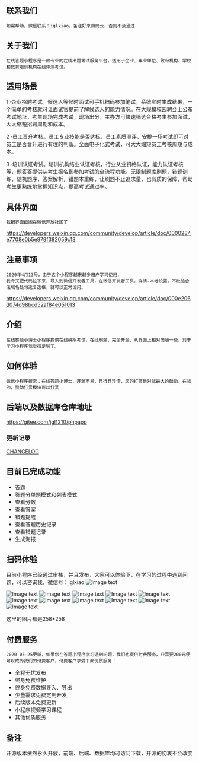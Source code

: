 
    


##  联系我们
    如需帮助，微信联系：jglxiao，备注好来自码云，否则不会通过
##  关于我们
    在线答题小程序是一款专业的在线出题考试服务平台，适用于企业、事业单位、政府机构、学校和教育培训机构在线评测考试。
##  适用场景

1 ·企业招聘考试。候选人等候时面试可手机扫码参加笔试，系统实时生成结果，一个简单的考核就可让面试官提前了解候选人的能力情况。在大规模校园聘会上公布考试地址，考生现场完成考试，现场出分，主办方可快速筛选合格考生参加面试，大大缩短招聘周期和成本。

2 ·员工晋升考核。员工专业技能是否达标，员工素质测评，安排一场考试即可对员工是否晋升进行有理的判断。全面电子化式考试，可大大缩短员工考核周期与成本。

3 ·培训认证考试。培训机构结业认证考核，行业从业资格认证，能力认证考核等，题答答提供从考生报名到参加考试的全流程功能。无限制题库刷题，错题训练，随机题序，答案解析，错题本重练，让刷题不止追求量，也有质的保障，帮助考生更熟练地掌握知识点，提高考试通过率。

## 具体界面
    我把界面截图在微信开放社区了
    
https://developers.weixin.qq.com/community/develop/article/doc/0000284e7708e0b5e979f382059c13

## 注意事项
    2020年4月13号，由于这个小程序越来越多用户学习使用，
    我今天把代码拉下来，导入到微信开发者工具，在微信开发者工具，详情-本地设置，不校验合法域名处勾选复选框，就可以正常访问。
    
https://developers.weixin.qq.com/community/develop/article/doc/000e206d074d98bcd52af84e051013


## 介绍
    在线答题小博士小程序提供在线模拟考试，在线刷题，完全开源，从界面上相对简陋一些，对于学习小程序我觉得足够了。

## 如何体验

    微信小程序搜索：在线答题小博士，开源不易，且行且珍惜，您的打赏是对我最大的鼓励，在我的，赞助打赏模块可以打赏

## 后端以及数据库仓库地址

   https://gitee.com/jgl1210/phpapp

### 更新记录

[CHANGELOG](./CHANGELOG.md)


## 目前已完成功能
+ 答题
+ 答题分单题模式和列表模式
+ 查看分数
+ 查看答案
+ 错题提醒
+ 查看答题历史记录
+ 查看错题记录
+ 生成海报

## 扫码体验

目前小程序已经通过审核，并且发布，大家可以体验下，在学习的过程中遇到问题，可以咨询我，微信号：jglxiao
![Image text]( https://s1.ax1x.com/2020/05/26/tiVeP0.jpg)

![Image text]( https://s1.ax1x.com/2020/03/28/GAACKU.jpg)
![Image text]( https://s1.ax1x.com/2020/03/28/GAAe8x.jpg)
![Image text]( https://s1.ax1x.com/2020/03/28/GAAYGt.jpg)
![Image text]( https://s1.ax1x.com/2020/03/28/GAAaM8.jpg)
![Image text]( https://s1.ax1x.com/2020/03/28/GAARMT.jpg)
![Image text]( https://s1.ax1x.com/2020/03/28/GAkz80.jpg)
![Image text]( https://s1.ax1x.com/2020/03/30/GmlB6O.jpg)
![Image text]( https://s1.ax1x.com/2020/03/30/Gm1MEd.jpg)
![Image text]( https://s1.ax1x.com/2020/03/31/GMIP0I.jpg)
![Image text]( http://file.xiaomutong.com.cn/IMG_9982%2820200409-201318%29.jpg)
![Image text]( https://s1.ax1x.com/2020/05/04/YCzcss.jpg)







这里的图片都是258*258

##  付费服务
   
    2020-05-25更新，如果您在答题小程序学习遇到问题，我们也提供付费服务，只需要200元便可以成为我们的付费客户，付费客户享受下面优质服务：
+ 全程无忧发布
+ 终身免费维护
+ 终身免费数据导入、导出
+ 少量需求免费定制开发
+ 后续版本免费更新
+ 小程序视频学习课程
+ 其他优质服务


## 备注
   开源版本依然永久开放，前端、后端、数据库均可访问下载，开源的初衷不会改变





